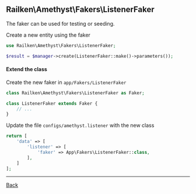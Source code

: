 ## Railken\Amethyst\Fakers\ListenerFaker

The faker can be used for testing or seeding.

Create a new entity using the faker

```php
use Railken\Amethyst\Fakers\ListenerFaker;

$result = $manager->create(ListenerFaker::make()->parameters());
```

#### Extend the class

Create the new faker in `app/Fakers/ListenerFaker`
```php
class Railken\Amethyst\Fakers\ListenerFaker as Faker;

class ListenerFaker extends Faker {
	// ...
}
```
Update the file `configs/amethyst.listener` with the new class
```php
return [
    'data' => [
        'listener' => [
            'faker' => App\Fakers\ListenerFaker::class,
        ],
    ]
];
```


---
[Back](index.md)